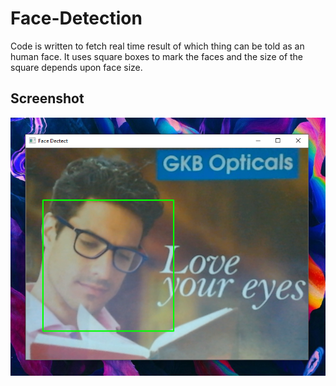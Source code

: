 # Face-Detection
Code is written to fetch real time result of which thing can be told as an human face.
It uses square boxes to mark the faces and the size of the square depends upon face size.

## Screenshot
![](Capture1.PNG)
